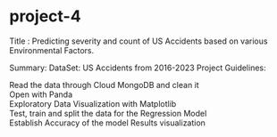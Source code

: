 # project-4

Title : Predicting severity and count of US Accidents based on various Environmental Factors. 

Summary: DataSet: US Accidents from 2016-2023 Project Guidelines: 

Read the data through Cloud MongoDB and clean it <br>
Open with Panda <br>
Exploratory Data Visualization with Matplotlib <br>
Test, train and split the data for the Regression Model <br>
Establish Accuracy of the model Results visualization
